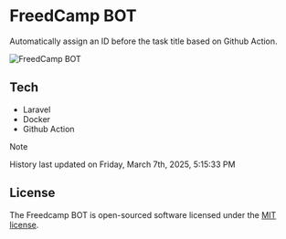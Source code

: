 # FreedCamp BOT

Automatically assign an ID before the task title based on Github Action.

![FreedCamp BOT](https://repository-images.githubusercontent.com/737932867/7d34798b-2680-471c-b089-a78a718d3d6a)

## Tech

- Laravel
- Docker
- Github Action

> [!NOTE]  
> History last updated on Friday, March 7th, 2025, 5:15:33 PM

## License

The Freedcamp BOT is open-sourced software licensed under the [MIT license](https://opensource.org/licenses/MIT).

